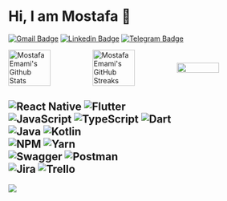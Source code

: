 # Hi, I am Mostafa 👋

[![Gmail Badge](https://img.shields.io/badge/-emami7495@gmail.com-c14438?style=flat&logo=Gmail&logoColor=white&link=mailto:emami7495@gmail.com)](mailto:emami7495@gmail.com)
[![Linkedin Badge](https://img.shields.io/badge/-Mostafa%20Emami-0072b1?style=flat&logo=Linkedin&logoColor=white&link=https://linkedin.com/in/mostafa-emami-861570ab/)](https://linkedin.com/in/mostafa-emami-861570ab/) 
[![Telegram Badge](https://img.shields.io/badge/-Telegram-blue?style=flat&logo=telegram&logoColor=white&link=https://t.me/emami7495/)](https://t.me/emami7495/)
</p>

<div style="display: flex; align-items: center;">
<img width="50%" src="https://github-readme-stats.vercel.app/api?username=emami7495&theme=tokyonight&hide_border=false&include_all_commits=true&count_private=true" alt="Mostafa Emami's Github Stats" />

<img width="50%" src="https://github-readme-streak-stats.herokuapp.com/?user=emami7495&theme=tokyonight&hide_border=false" alt="Mostafa Emami's GitHub Streaks" />
  
<img width="50%" src="https://github-readme-stats.vercel.app/api/top-langs/?username=emami7495&theme=tokyonight&hide_border=false&include_all_commits=true&count_private=true&layout=compact" />
</div>

![React Native](https://img.shields.io/badge/react_native-%2320232a.svg?style=flat&logo=react&logoColor=%2361DAFB)
![Flutter](https://img.shields.io/badge/Flutter-%2302569B.svg?style=flat&logo=Flutter&logoColor=white) <br />
![JavaScript](https://img.shields.io/badge/javascript-%23323330.svg?style=flat&logo=javascript&logoColor=%23F7DF1E)
![TypeScript](https://img.shields.io/badge/typescript-%23007ACC.svg?style=flat&logo=typescript&logoColor=white)
![Dart](https://img.shields.io/badge/dart-%230175C2.svg?style=flat&logo=dart&logoColor=white)<br /> 
![Java](https://img.shields.io/badge/java-%23ED8B00.svg?style=flat&logo=java&logoColor=white)
![Kotlin](https://img.shields.io/badge/kotlin-%230095D5.svg?style=flat&logo=kotlin&logoColor=white) <br />
![NPM](https://img.shields.io/badge/NPM-%23000000.svg?style=flat&logo=npm&logoColor=white)
![Yarn](https://img.shields.io/badge/yarn-%232C8EBB.svg?style=flat&logo=yarn&logoColor=white)<br />
![Swagger](https://img.shields.io/badge/-Swagger-%23Clojure?style=flat&logo=swagger&logoColor=white)
![Postman](https://img.shields.io/badge/Postman-FF6C37?style=flat&logo=postman&logoColor=white) <br />
![Jira](https://img.shields.io/badge/jira-%230A0FFF.svg?style=flat&logo=jira&logoColor=white)
![Trello](https://img.shields.io/badge/Trello-%23026AA7.svg?style=flat&logo=Trello&logoColor=white)<br /> 
---
[![](https://visitcount.itsvg.in/api?id=emami7495&icon=1&color=1)](https://visitcount.itsvg.in)
